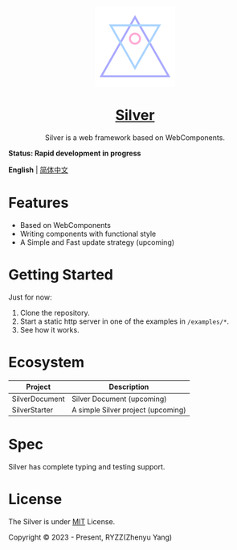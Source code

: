 <p style="text-align: center">
  <img src="./logo.svg" align="center" />
</p>

<h1 style="text-align: center">
  <a href="https://github.com/Vladimirirr/Silver">Silver</a>
</h1>

<p style="text-align: center">
  Silver is a web framework based on WebComponents.
</p>

**Status: Rapid development in progress**

**English** | [简体中文](./README.zh_CN.md)

# Features

- Based on WebComponents
- Writing components with functional style
- A Simple and Fast update strategy (upcoming)

# Getting Started

Just for now:

1. Clone the repository.
2. Start a static http server in one of the examples in `/examples/*`.
3. See how it works.

# Ecosystem

| Project        | Description                        |
| -------------- | ---------------------------------- |
| SilverDocument | Silver Document (upcoming)         |
| SilverStarter  | A simple Silver project (upcoming) |

# Spec

Silver has complete typing and testing support.

# License

The Silver is under [MIT](./LICENSE) License.

Copyright &copy; 2023 - Present, RYZZ(Zhenyu Yang)
